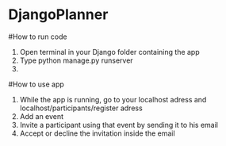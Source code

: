 # DjangoPlanner

#How to run code

1. Open terminal in your Django folder containing the app
2. Type python manage.py runserver
3. 
#How to use app

1. While the app is running, go to your localhost adress and localhost/participants/register adress
2. Add an event
3. Invite a participant using that event by sending it to his email
4. Accept or decline the invitation inside the email
